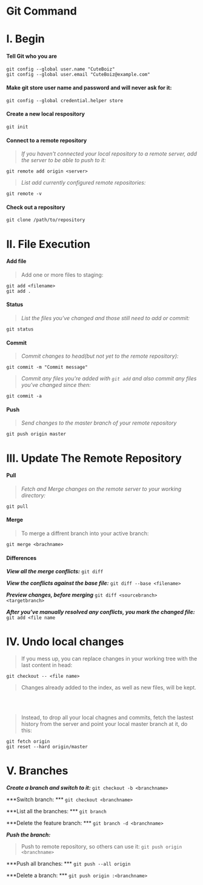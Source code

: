# Git Command

# I. Begin

#### Tell Git who you are
```
git config --global user.name "CuteBoiz"
git config --global user.email "CuteBoiz@example.com"
```

#### Make git store user name and password and will never ask for it:

```
git config --global credential.helper store
```

#### Create a new local respository

```
git init
```

#### Connect to a remote repository
>*If you haven't connected your local repository to a remote server, add the server to be able to push to it:*

```
git remote add origin <server>
```

>*List add currently configured remote repositories:*

```
git remote -v
```

#### Check out a repository

```
git clone /path/to/repository
```

# II. File Execution

#### Add file
>Add one or more files to staging:

```
git add <filename>
git add .
```

#### Status
>*List the files you've changed and those still need to add or commit:*

```
git status
```

#### Commit
>*Commit changes to head(but not yet to the remote repository):*

```
git commit -m "Commit message"
```

>*Commit any files you're added with `git add` and also commit any files you've changed since then:*

```
git commit -a
```


#### Push
>*Send changes to the master branch of your remote repository*

```
git push origin master
```


# III. Update The Remote Repository

#### Pull 
>*Fetch and Merge changes on the remote server to your working directory:*

```
git pull
```

#### Merge
>To merge a diffrent branch into your active branch:

```
git merge <brachname>
```

#### Differences
***View all the merge conflicts:***
`git diff`

***View the conflicts against the base file:***
`git diff --base <filename>`

***Preview changes, before merging***
`git diff <sourcebranch> <targetbranch>`

***After you've manually resolved any conflicts, you mark the changed file:***
`git add <file name`

# IV. Undo local changes
>If you mess up, you can replace changes in your working tree with the last content in head:

```
git checkout -- <file name>
```
>Changes already added to the index, as well as new files, will be kept.
</br>
</br>

>Instead, to drop all your local chagnes and commits, fetch the lastest history from the server and point your local master branch at it, do this:
```
git fetch origin
git reset --hard origin/master
```
# V. Branches

***Create a branch and switch to it:***
`git checkout -b <branchname> ` 

***Switch branch: ***
`git checkout <branchname> `

***List all the branches: ***
`git branch`

***Delete the feature branch: ***
`git branch -d <branchname> `

***Push the branch:***
>Push to remote repository, so others can use it:  `git push origin <branchname> `

***Push all branches: ***
`git push --all origin `

***Delete a branch: ***
`git push origin :<branchname>`




